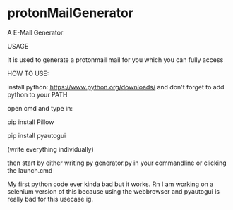 # protonMailGenerator
A E-Mail Generator



USAGE

It is used to generate a protonmail mail for you which you can fully access



HOW TO USE:

install python: https://www.python.org/downloads/
and don't forget to add python to your PATH

open cmd and type in:
  
  pip install Pillow
  
  pip install pyautogui

(write everything individually)

then start by either writing py generator.py in your commandline or 
clicking the launch.cmd

My first python code ever kinda bad but it works. Rn I am working on a selenium version of this because using the webbrowser and pyautogui is really bad for this usecase ig.
